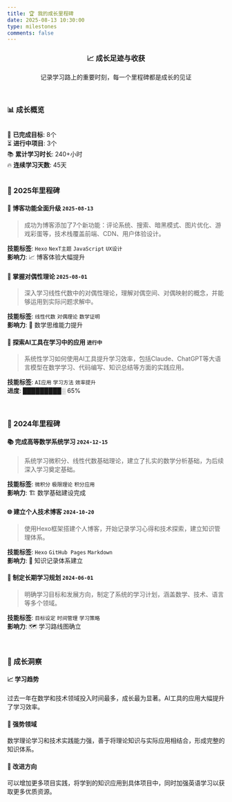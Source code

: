 ```yaml
---
title: 🏆 我的成长里程碑
date: 2025-08-13 10:30:00
type: milestones
comments: false
---
```


<div align="center">
  <h3>📈 成长足迹与收获</h3>
  <p>记录学习路上的重要时刻，每一个里程碑都是成长的见证</p>
</div>

<br>

### 📊 成长概览

<div align="center" style="text-align: left; display: inline-block;">

🎯 **已完成目标**: 8个  
⏳ **进行中项目**: 3个  
📚 **累计学习时长**: 240+小时  
🔥 **连续学习天数**: 45天

</div>

<br>

### 🌟 2025年里程碑

#### 🤖 博客功能全面升级 `2025-08-13`
> 成功为博客添加了7个新功能：评论系统、搜索、暗黑模式、图片优化、游戏彩蛋等，技术栈覆盖前端、CDN、用户体验设计。

**技能标签**: `Hexo` `NexT主题` `JavaScript` `UX设计`  
**影响力**: 📈 博客体验大幅提升

#### 🧮 掌握对偶性理论 `2025-08-01`  
> 深入学习线性代数中的对偶性理论，理解对偶空间、对偶映射的概念，并能够运用到实际问题求解中。

**技能标签**: `线性代数` `对偶理论` `数学证明`  
**影响力**: 🎯 数学思维能力提升

#### 🤖 探索AI工具在学习中的应用 `进行中`
> 系统性学习如何使用AI工具提升学习效率，包括Claude、ChatGPT等大语言模型在数学学习、代码编写、知识总结等方面的实践应用。

**技能标签**: `AI应用` `学习方法` `效率提升`  
**进度**: █████████░ 65%

<br>

### 🌟 2024年里程碑

#### 📚 完成高等数学系统学习 `2024-12-15`
> 系统学习微积分、线性代数基础理论，建立了扎实的数学分析基础，为后续深入学习奠定基础。

**技能标签**: `微积分` `极限理论` `积分应用`  
**影响力**: 🏗️ 数学基础建设完成

#### 🌐 建立个人技术博客 `2024-10-20`
> 使用Hexo框架搭建个人博客，开始记录学习心得和技术探索，建立知识管理体系。

**技能标签**: `Hexo` `GitHub Pages` `Markdown`  
**影响力**: 📝 知识记录体系建立

#### 🎯 制定长期学习规划 `2024-06-01`
> 明确学习目标和发展方向，制定了系统的学习计划，涵盖数学、技术、语言等多个领域。

**技能标签**: `目标设定` `时间管理` `学习策略`  
**影响力**: 🗺️ 学习路线图确立

<br>

### 🎯 成长洞察

#### 📈 学习趋势
过去一年在数学和技术领域投入时间最多，成长最为显著。AI工具的应用大幅提升了学习效率。

#### 💪 强势领域  
数学理论学习和技术实践能力强，善于将理论知识与实际应用相结合，形成完整的知识体系。

#### 🔄 改进方向
可以增加更多项目实践，将学到的知识应用到具体项目中，同时加强英语学习以获取更多优质资源。